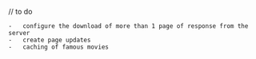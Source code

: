 // to do

	-	configure the download of more than 1 page of response from the server
	-	create page updates
	-	caching of famous movies